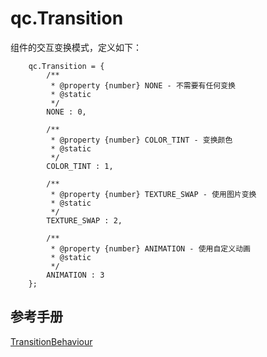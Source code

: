# qc.Transition
组件的交互变换模式，定义如下：
````
	qc.Transition = {
	    /**
	     * @property {number} NONE - 不需要有任何变换
	     * @static
	     */
	    NONE : 0,

	    /**
	     * @property {number} COLOR_TINT - 变换颜色
	     * @static
	     */
	    COLOR_TINT : 1,

	    /**
	     * @property {number} TEXTURE_SWAP - 使用图片变换
	     * @static
	     */
	    TEXTURE_SWAP : 2,

	    /**
	     * @property {number} ANIMATION - 使用自定义动画
	     * @static
	     */
	    ANIMATION : 3
	};
````

## 参考手册
[TransitionBehaviour](http://docs.zuoyouxi.com/manual/BuildinComponents/TransitionBehaviour.html)